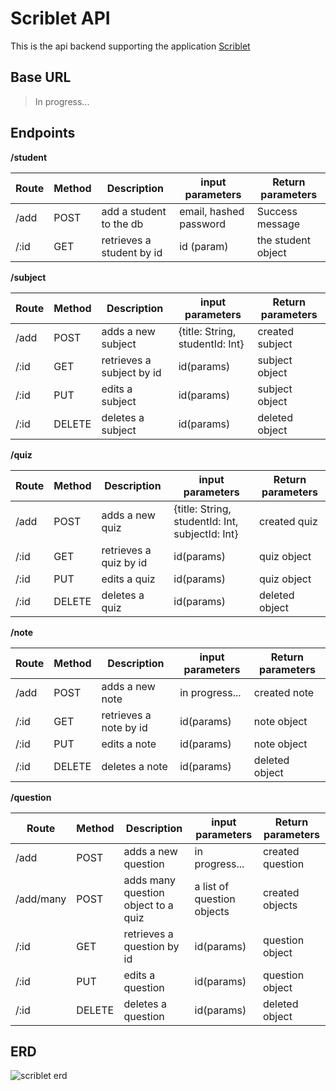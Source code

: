 # Scriblet API
This is the api backend supporting the application [Scriblet]()

## Base URL
> In progress...

## Endpoints

**/student**

| Route | Method | Description | input parameters | Return parameters |
| --------- | --------- | --------- | --------- | --------- |
| /add | POST | add a student to the db | email, hashed password | Success message |
| /:id | GET | retrieves a student by id | id (param) | the student object |


**/subject**

| Route | Method | Description | input parameters | Return parameters |
| --------- | --------- | --------- | --------- | --------- |
| /add | POST | adds a new subject | {title: String, studentId: Int} | created subject |
| /:id | GET | retrieves a subject by id | id(params) | subject object |
| /:id | PUT | edits a subject | id(params) | subject object |
| /:id | DELETE | deletes a subject | id(params) | deleted object |


**/quiz**

| Route | Method | Description | input parameters | Return parameters |
| --------- | --------- | --------- | --------- | --------- |
| /add | POST | adds a new quiz | {title: String, studentId: Int, subjectId: Int} | created quiz |
| /:id | GET | retrieves a quiz by id | id(params) | quiz object |
| /:id | PUT | edits a quiz | id(params) | quiz object |
| /:id | DELETE | deletes a quiz | id(params) | deleted object |


**/note**

| Route | Method | Description | input parameters | Return parameters |
| --------- | --------- | --------- | --------- | --------- |
| /add | POST | adds a new note | in progress... | created note |
| /:id | GET | retrieves a note by id | id(params) | note object |
| /:id | PUT | edits a note | id(params) | note object |
| /:id | DELETE | deletes a note | id(params) | deleted object |

**/question**

| Route | Method | Description | input parameters | Return parameters |
| --------- | --------- | --------- | --------- | --------- |
| /add | POST | adds a new question | in progress... | created question |
| /add/many | POST | adds many question object to a quiz | a list of question objects | created objects |
| /:id | GET | retrieves a question by id | id(params) | question object |
| /:id | PUT | edits a question | id(params) | question object |
| /:id | DELETE | deletes a question | id(params) | deleted object |


## ERD
![scriblet erd](https://i.imgur.com/KMlmaJD.png)